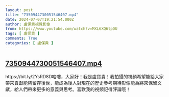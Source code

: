 ```yaml
---
layout: post
title: "7350944730051546407.mp4"
date: 2024-07-07T19:21:54.000Z
author: 盧保貴視覺影像
from: https://www.youtube.com/watch?v=MXL6XQ6tpDU
tags: [ 盧保貴 ]
comments: True
categories: [ 盧保貴 ]
---
```

<!--1720380114000-->
[7350944730051546407.mp4](https://www.youtube.com/watch?v=MXL6XQ6tpDU)
------

<div>
https://bit.ly/2YsRD8D哈嘍，大家好！我是盧寶貴！我拍攝的視頻希望能給大家帶來貢獻能夠留存後世，能成為後人對現在的歷史參考期待影像能為將來保留文獻，給人們帶來更多的意義與思考。喜歡我的視頻記得評論哦！
</div>
